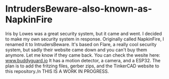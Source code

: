 # IntrudersBeware-also-known-as-NapkinFire

Iris by Lowes was a great security system, but it came and went. I decided to make my own security system in response. Originally called NapkinFire, I renamed it to IntrudersBeware. It's based on Flare, a really cool security system, but sadly their website came down and you can't buy them anymore. Let me know if they came back. You can check the wesite here: www.buddyguard.io
It has a motion detector, a camera, and a ESP32. The plan is to add the fritzing files, gerber zips, and the TinkerCAD website to this repository./n
THIS IS A WORK IN PROGRESS.
